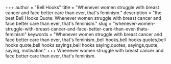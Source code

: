 +++
author = "Bell Hooks"
title = "Whenever women struggle with breast cancer and face better care than ever, that's feminism."
description = "the best Bell Hooks Quote: Whenever women struggle with breast cancer and face better care than ever, that's feminism."
slug = "whenever-women-struggle-with-breast-cancer-and-face-better-care-than-ever-thats-feminism"
keywords = "Whenever women struggle with breast cancer and face better care than ever, that's feminism.,bell hooks,bell hooks quotes,bell hooks quote,bell hooks sayings,bell hooks saying,quotes, sayings,quote, saying, motivation"
+++
Whenever women struggle with breast cancer and face better care than ever, that's feminism.
